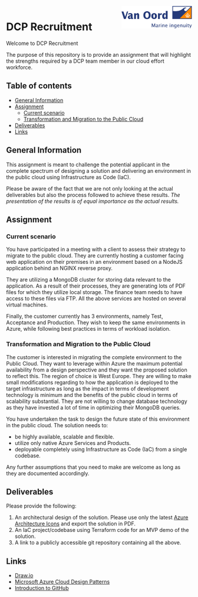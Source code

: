 
<a href="https://www.vanoord.com/">
    <img src="assets/vanoord.jpg" alt="Marine ingenuity" title="VanOord" align="right" height="60" />
</a>

# DCP Recruitment

Welcome to DCP Recruitment

The purpose of this repository is to provide an assignment that will highlight the strengths required by a DCP team member in our cloud effort workforce.

## Table of contents

- [General Information](#general-information)
- [Assignment](#assignment)
    - [Current scenario](#current-scenario)
    - [Transformation and Migration to the Public Cloud](#transformation-and-migration-to-the-public-cloud)
- [Deliverables](#deliverables)
- [Links](#links)

## General Information

This assignment is meant to challenge the potential applicant in the complete spectrum of designing a solution and delivering an environment in the public cloud using Infrastructure as Code (IaC).

Please be aware of the fact that we are not only looking at the actual deliverables but also the process followed to achieve these results. *The presentation of the results is of equal importance as the actual results.*

## Assignment

### Current scenario

You have participated in a meeting with a client to assess their strategy to migrate to the public cloud. They are currently hosting a customer facing web application on their premises in an environment based on a NodeJS application behind an NGINX reverse proxy. 

They are utilizing a MongoDB cluster for storing data relevant to the application. As a result of their processes, they are generating lots of PDF files for which they utilize local storage. The finance team needs to have access to these files via FTP. All the above services are hosted on several virtual machines.

Finally, the customer currently has 3 environments, namely Test, Acceptance and Production. They wish to keep the same environments in Azure, while following best practices in terms of workload isolation.

### Transformation and Migration to the Public Cloud
The customer is interested in migrating the complete environment to the Public Cloud. They want to leverage within Azure the maximum potential availability from a design perspective and they want the proposed solution to reflect this. The region of choice is West Europe. They are willing to make small modifications regarding to how the application is deployed to the target infrastructure as long as the impact in terms of development technology is minimum and the benefits of the public cloud in terms of scalability substantial. They are not willing to change database technology as they have invested a lot of time in optimizing their MongoDB queries.

You have undertaken the task to design the future state of this environment in the public cloud. The solution needs to:
* be highly available, scalable and flexible.
* utilize only native Azure Services and Products.
* deployable completely using Infrastructure as Code (IaC) from a single codebase.

Any further assumptions that you need to make are welcome as long as they are documented accordingly.

## Deliverables

Please provide the following:
1. An architectural design of the solution. Please use only the latest [Azure Architecture Icons](https://docs.microsoft.com/en-us/azure/architecture/icons/) and export the solution in PDF.
2. An IaC project/codebase using Terraform code for an MVP demo of the solution.
3. A link to a publicly accessible git repository containing all the above.

## Links

- [Draw.io](https://www.draw.io/)
- [Microsoft Azure Cloud Design Patterns](https://docs.microsoft.com/en-us/azure/architecture/patterns/)
- [Introduction to GitHub](https://github.com/skills/introduction-to-github)
